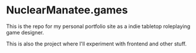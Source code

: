 # NuclearManatee.games

This is the repo for my personal portfolio site as a indie tabletop roleplaying game designer.

This is also the project where I'll experiment with frontend and other stuff.
